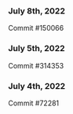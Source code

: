 ### July 8th, 2022

Commit #150066

### July 5th, 2022

Commit #314353


### July 4th, 2022

Commit #72281
